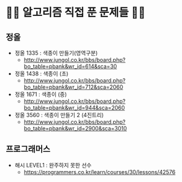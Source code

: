 <h1> 👨‍💻 알고리즘 직접 푼 문제들 👨‍💻</h1>

<h2> 정올 </h2>

- 정올 1335 : 색종이 만들기(영역구분)
    - http://www.jungol.co.kr/bbs/board.php?bo_table=pbank&wr_id=614&sca=30
- 정올 1438 : 색종이 (초)
    - http://www.jungol.co.kr/bbs/board.php?bo_table=pbank&wr_id=712&sca=2060
- 정올 1671 : 색종이 (중)
    - http://www.jungol.co.kr/bbs/board.php?bo_table=pbank&wr_id=944&sca=2060
- 정올 3560 : 색종이 만들기 2 (4진트리)
    - http://www.jungol.co.kr/bbs/board.php?bo_table=pbank&wr_id=2900&sca=3010

<h2> 프로그래머스 </h2>

- 해시 LEVEL1 : 완주하지 못한 선수
    - https://programmers.co.kr/learn/courses/30/lessons/42576